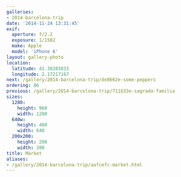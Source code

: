 ```yaml
---
galleries:
- 2014-barcelona-trip
date: '2014-11-24 13:31:45'
exif:
  aperture: f/2.2
  exposure: 1/1582
  make: Apple
  model: 'iPhone 6'
layout: gallery-photo
location:
  latitude: 41.38203833
  longitude: 2.17217167
next: /gallery/2014-barcelona-trip/de8662e-some-peppers
ordering: 86
previous: /gallery/2014-barcelona-trip/711b33e-sagrada-familia
sizes:
  1280:
    height: 960
    width: 1280
  640w:
    height: 480
    width: 640
  200x200:
    height: 200
    width: 200
title: Market
aliases:
- /gallery/2014-barcelona-trip/aafcefc-market.html
---
```

